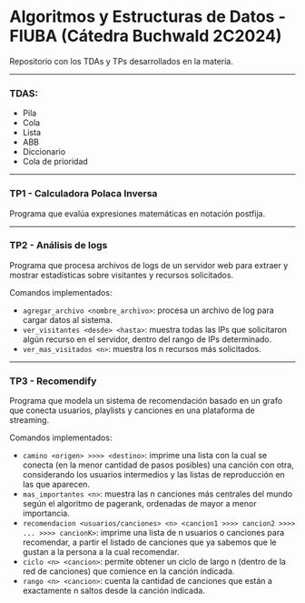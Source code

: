 # Algoritmos y Estructuras de Datos - FIUBA (Cátedra Buchwald 2C2024)

Repositorio con los TDAs y TPs desarrollados en la materia.

---

### TDAS:
- Pila
- Cola
- Lista
- ABB
- Diccionario
- Cola de prioridad

---

### TP1 - Calculadora Polaca Inversa  
Programa que evalúa expresiones matemáticas en notación postfija.

---

### TP2 - Análisis de logs
Programa que procesa archivos de logs de un servidor web para extraer y mostrar estadísticas sobre visitantes y recursos solicitados.

Comandos implementados:

- `agregar_archivo <nombre_archivo>`: procesa un archivo de log para cargar datos al sistema.  
- `ver_visitantes <desde> <hasta>`: muestra todas las IPs que solicitaron algún recurso en el servidor, dentro del rango de IPs determinado.  
- `ver_mas_visitados <n>`: muestra los n recursos más solicitados.

---

### TP3 - Recomendify
Programa que modela un sistema de recomendación basado en un grafo que conecta usuarios, playlists y canciones en una plataforma de streaming.

Comandos implementados:

- `camino <origen> >>>> <destino>`: imprime una lista con la cual se conecta (en la menor cantidad de pasos posibles) una canción con otra, considerando los usuarios intermedios y las listas de reproducción en las que aparecen. 
- `mas_importantes <n>`: muestra las n canciones más centrales del mundo según el algoritmo de pagerank, ordenadas de mayor a menor importancia.
- `recomendacion <usuarios/canciones> <n> <cancion1 >>>> cancion2 >>>> ... >>>> cancionK>`: imprime una lista de n usuarios o canciones para recomendar, a partir el listado de canciones que ya sabemos que le gustan a la persona a la cual recomendar.
- `ciclo <n> <cancion>`: permite obtener un ciclo de largo n (dentro de la red de canciones) que comience en la canción indicada.  
- `rango <n> <cancion>`: cuenta la cantidad de canciones que están a exactamente n saltos desde la canción indicada.
